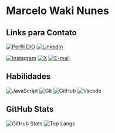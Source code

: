 # **Marcelo Waki Nunes**

## Links para Contato
[![Perfil DIO](https://img.shields.io/badge/-Meu%20Perfil%20na%20DIO-30A3DC?style=for-the-badge)](https://web.dio.me/users/gpires494)
[![LinkedIn](https://img.shields.io/badge/LinkedIn-0077B5?style=for-the-badge&logo=linkedin&logoColor=white)](https://www.linkedin.com/in/marcelo-waki-nunes/)

[![Instagram](https://img.shields.io/badge/-Instagram-%23E4405F?style=for-the-badge&logo=instagram&logoColor=white)](https://www.instagram.com/mwnunes/)
[![X](https://img.shields.io/badge/X-000?style=for-the-badge&logo=x)](https://twitter.com/WakiMarcelo)
[![E-mail](https://img.shields.io/badge/-Email-000?style=for-the-badge&logo=microsoft-outlook&logoColor=007BFF)](mailto:wakimarcelo@outloo.com)


## Habilidades

![JavaScript](https://img.shields.io/badge/JavaScript-F7DF1E?style=for-the-badge&logo=javascript&logoColor=black)
![Git](https://img.shields.io/badge/GIT-E44C30?style=for-the-badge&logo=git&logoColor=white)
![GitHub](https://img.shields.io/badge/GITHUB-000000?style=for-the-badge&logo=github&logoColor=white)
![Vscode](https://img.shields.io/badge/Vscode-007ACC?style=for-the-badge&logo=visual-studio-code&logoColor=white)


## GitHub Stats
![GitHub Stats](https://github-readme-stats.vercel.app/api?username=wak1marcelo&theme=transparent&bg_color=000&border_color=30A3DC&show_icons=true&icon_color=30A3DC&title_color=E94D5F&text_color=FFF)
![Top Langs](https://github-readme-stats-git-masterrstaa-rickstaa.vercel.app/api/top-langs/?username=wak1marcelo&bg_color=000&border_color=30A3DC&title_color=E94D5F&text_color=FFF)
